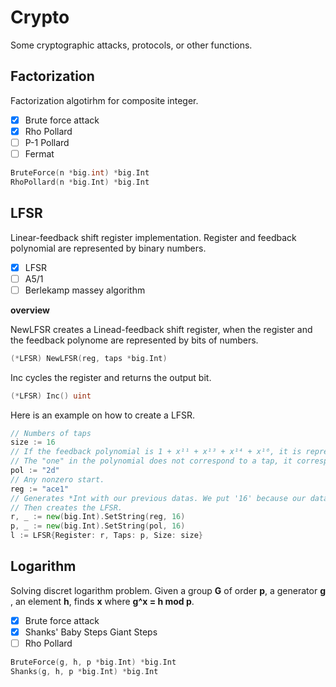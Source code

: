 # Crypto
Some cryptographic attacks, protocols, or other functions.

## Factorization
Factorization algotirhm for composite integer.

 - [x] Brute force attack
 - [x] Rho Pollard
 - [ ] P-1 Pollard
 - [ ] Fermat

```Go
BruteForce(n *big.int) *big.Int
RhoPollard(n *big.Int) *big.Int
```

## LFSR
Linear-feedback shift register implementation. Register and feedback polynomial are represented by binary numbers.
 - [x] LFSR
 - [ ] A5/1
 - [ ] Berlekamp massey algorithm

**overview**

NewLFSR creates a Linead-feedback shift register, when the register and the feedback polynome are represented by bits of numbers.
```Go
(*LFSR) NewLFSR(reg, taps *big.Int)
```
Inc cycles the register and returns the output bit.
```Go
(*LFSR) Inc() uint
```
Here is an example on how to create a LFSR.
```Go
// Numbers of taps
size := 16
// If the feedback polynomial is 1 + x¹¹ + x¹³ + x¹⁴ + x¹⁶, it is represented by 0000000000101101 = 0x2d.
// The "one" in the polynomial does not correspond to a tap, it corresponds to the input to the first bit
pol := "2d"
// Any nonzero start.
reg := "ace1"
// Generates *Int with our previous datas. We put '16' because our datas are hexadecimal numbers.
// Then creates the LFSR.
r, _ := new(big.Int).SetString(reg, 16)
p, _ := new(big.Int).SetString(pol, 16)
l := LFSR{Register: r, Taps: p, Size: size}
```

## Logarithm
Solving discret logarithm problem. Given a group **G** of order **p**, a generator **g** , an element **h**, finds **x** where **g^x = h mod p**.

 - [x] Brute force attack
 - [x] Shanks' Baby Steps Giant Steps
 - [ ] Rho Pollard

```Go
BruteForce(g, h, p *big.Int) *big.Int
Shanks(g, h, p *big.Int) *big.Int
```
